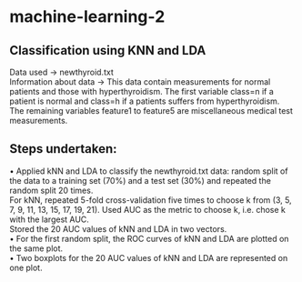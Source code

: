 # machine-learning-2

## Classification using KNN and LDA

Data used -> newthyroid.txt <br />
Information about data -> This data contain measurements for normal patients and those with hyperthyroidism. The first variable class=n if a patient is normal and class=h if a patients suffers from hyperthyroidism. The remaining variables feature1 to feature5 are miscellaneous medical test measurements.

## Steps undertaken:

• Applied kNN and LDA to classify the newthyroid.txt data: random split of the data to a training set (70%) and a test set (30%) and repeated the random split 20 times. <br />
For kNN, repeated 5-fold cross-validation five times to choose k from (3, 5, 7, 9, 11, 13, 15, 17, 19, 21). Used AUC as the metric to choose k, i.e. chose k with the largest AUC. <br />
Stored the 20 AUC values of kNN and LDA in two vectors. <br />
• For the first random split, the ROC curves of kNN and LDA are plotted on the same plot. <br />
• Two boxplots for the 20 AUC values of kNN and LDA are represented on one plot.
